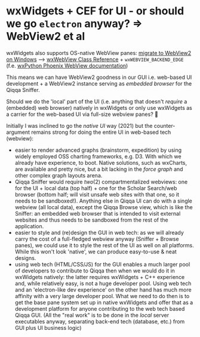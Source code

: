 # wxWidgets + CEF for UI - or should we go `electron` anyway? ⇒ WebView2 et al

wxWidgets also supports OS-native WebView panes: [migrate to WebView2 on Windows](https://forums.wxwidgets.org/viewtopic.php?t=47638) --> [wxWebView Class Reference](https://docs.wxwidgets.org/trunk/classwx_web_view.html) + `wxWEBVIEW_BACKEND_EDGE` (f.e. [wxPython Phoenix WebView documentation](https://docs.wxpython.org/wx.html2.WebView.html))

This means we can have WebView2 goodness in our GUI i.e. web-based UI development + a WebView2 instance serving as *embedded browser* for the Qiqqa Sniffer.

Should we do the 'local' part of the UI (i.e. anything that doesn't *require* a (embedded) web browser) natively in wxWidgets or only use wxWidgets as a carrier for the web-based UI via full-size webview panes? 🤔

Initially I was inclined to go the *native UI* way (2021) but the counter-argument remains strong for doing the entire UI in web-based tech (webview):

* easier to render advanced graphs (brainstorm, expedition) by using widely employed OSS charting frameworks, e.g. D3. With which we already have experience, to boot. Native solutions, such as wxCharts, are available and pretty nice, but a bit lacking in the *force graph* and other complex graph layouts arena.
* Qiqqa Sniffer would require *two*(2) compartmentalized webviews: one for the UI + local data (top half) + one for the Scholar Search/web browser (bottom half; will visit unsafe web sites with that one, so it needs to be sandboxed!). Anything else in Qiqqa UI can do with a single webview (all local data), except the Qiqqa Browse view, which is like the Sniffer: an embedded web browser that is intended to visit external websites and thus needs to be sandboxed from the rest of the application.
* easier to style and (re)design the GUI in web tech: as we will already carry the cost of a full-fledged webview anyway (Sniffer + Browse panes), we could use it to style the rest of the UI as well on all platforms. While this won't look 'native', we can produce easy-to-use & neat designs.
* using web tech (HTML/CSS/JS) for the GUI enables a much larger pool of developers to contribute to Qiqqa then when we would do it in wxWidgets natively: the latter requires wxWidgets + C++ experience and, while relatively easy, is not a huge developer pool. Using web tech and an 'electron-like dev experience' on the other hand has much more affinity with a very large developer pool. What we need to do then is to get the base pane system set up in native wxWidgets and offer that as a development platform for anyone contributing to the web tech based Qiqqa GUI. (All the "real work" is to be done in the *local* server executables anyway, separating back-end tech (database, etc.) from GUI plus UI business logic)
